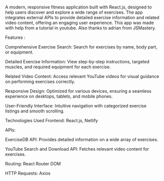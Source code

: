 A modern, responsive fitness application built with React.js, designed to help users discover and explore a wide range of exercises. The app integrates external APIs to provide detailed exercise information and related video content, offering an engaging user experience.​ This app was made with help from a tutorial in youtube. Also thanks to adrian from JSMastery.

Features :

Comprehensive Exercise Search: Search for exercises by name, body part, or equipment.

Detailed Exercise Information: View step-by-step instructions, targeted muscles, and required equipment for each exercise.

Related Video Content: Access relevant YouTube videos for visual guidance on performing exercises correctly.

Responsive Design: Optimized for various devices, ensuring a seamless experience on desktops, tablets, and mobile phones.

User-Friendly Interface: Intuitive navigation with categorized exercise listings and smooth scrolling.​

Technologies Used
Frontend: React.js, Netlify

APIs:

ExerciseDB API: Provides detailed information on a wide array of exercises.

YouTube Search and Download API: Fetches relevant video content for exercises.

Routing: React Router DOM

HTTP Requests: Axios​
